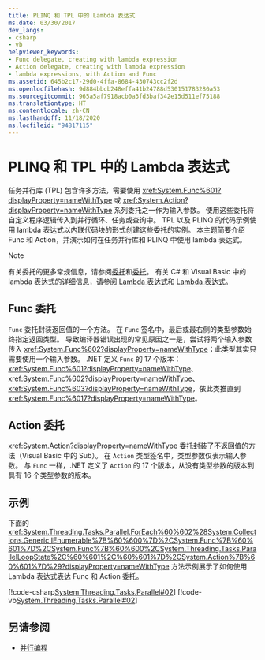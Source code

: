 ```yaml
---
title: PLINQ 和 TPL 中的 Lambda 表达式
ms.date: 03/30/2017
dev_langs:
- csharp
- vb
helpviewer_keywords:
- Func delegate, creating with lambda expression
- Action delegate, creating with lambda expression
- lambda expressions, with Action and Func
ms.assetid: 645b2c17-29d0-4ffa-8684-430743cc2f2d
ms.openlocfilehash: 9d884bbcb248effa41b24788d530151783280a53
ms.sourcegitcommit: 965a5af7918acb0a3fd3baf342e15d511ef75188
ms.translationtype: HT
ms.contentlocale: zh-CN
ms.lasthandoff: 11/18/2020
ms.locfileid: "94817115"
---
```

# <a name="lambda-expressions-in-plinq-and-tpl"></a>PLINQ 和 TPL 中的 Lambda 表达式

任务并行库 (TPL) 包含许多方法，需要使用 <xref:System.Func%601?displayProperty=nameWithType> 或 <xref:System.Action?displayProperty=nameWithType> 系列委托之一作为输入参数。 使用这些委托将自定义程序逻辑传入到并行循环、任务或查询中。 TPL 以及 PLINQ 的代码示例使用 lambda 表达式以内联代码块的形式创建这些委托的实例。 本主题简要介绍 Func 和 Action，并演示如何在任务并行库和 PLINQ 中使用 lambda 表达式。

> [!NOTE]
> 有关委托的更多常规信息，请参阅[委托](../../csharp/programming-guide/delegates/index.md)和[委托](../../visual-basic/programming-guide/language-features/delegates/index.md)。 有关 C# 和 Visual Basic 中的 lambda 表达式的详细信息，请参阅 [Lambda 表达式](../../csharp/language-reference/operators/lambda-expressions.md)和 [Lambda 表达式](../../visual-basic/programming-guide/language-features/procedures/lambda-expressions.md)。

## <a name="func-delegate"></a>Func 委托

`Func` 委托封装返回值的一个方法。 在 `Func` 签名中，最后或最右侧的类型参数始终指定返回类型。 导致编译器错误出现的常见原因之一是，尝试将两个输入参数传入 <xref:System.Func%602?displayProperty=nameWithType>；此类型其实只需要使用一个输入参数。 .NET 定义 `Func` 的 17 个版本：<xref:System.Func%601?displayProperty=nameWithType>、<xref:System.Func%602?displayProperty=nameWithType>、<xref:System.Func%603?displayProperty=nameWithType>，依此类推直到 <xref:System.Func%6017?displayProperty=nameWithType>。

## <a name="action-delegate"></a>Action 委托

<xref:System.Action?displayProperty=nameWithType> 委托封装了不返回值的方法（Visual Basic 中的 Sub）。 在 `Action` 类型签名中，类型参数仅表示输入参数。 与 `Func` 一样，.NET 定义了 `Action` 的 17 个版本，从没有类型参数的版本到具有 16 个类型参数的版本。

## <a name="example"></a>示例

下面的 <xref:System.Threading.Tasks.Parallel.ForEach%60%602%28System.Collections.Generic.IEnumerable%7B%60%600%7D%2CSystem.Func%7B%60%601%7D%2CSystem.Func%7B%60%600%2CSystem.Threading.Tasks.ParallelLoopState%2C%60%601%2C%60%601%7D%2CSystem.Action%7B%60%601%7D%29?displayProperty=nameWithType> 方法示例展示了如何使用 Lambda 表达式表达 Func 和 Action 委托。

[!code-csharp[System.Threading.Tasks.Parallel#02](../../../samples/snippets/csharp/VS_Snippets_CLR_System/system.threading.tasks.parallel/cs/parallelforeach.cs#02)]
[!code-vb[System.Threading.Tasks.Parallel#02](../../../samples/snippets/visualbasic/VS_Snippets_CLR_System/system.threading.tasks.parallel/vb/parallelforeach.vb#02)]

## <a name="see-also"></a>另请参阅

- [并行编程](index.md)
